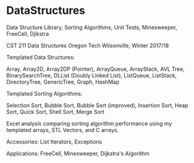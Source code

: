 # DataStructures
Data Structure Library, Sorting Algorithms, Unit Tests, Minesweeper, FreeCell, Djikstra

CST 211 Data Structures Oregon Tech Wilsonville, Winter 2017/18

Templated Data Structures: 

Array,
Array2D,
Array2DP (Pointer),
ArrayQueue,
ArrayStack,
AVL Tree,
BinarySearchTree,
DLList (Doubly Linked List),
ListQueue,
ListStack,
DirectoryTree,
GenericTree,
Graph,
HashMap

Templated Sorting Algorithms:

Selection Sort,
Bubble Sort,
Bubble Sort (improved),
Insertion Sort,
Heap Sort,
Quick Sort,
Shell Sort,
Merge Sort

Excel analysis comparing sorting algorithm performance using my templated arrays, STL Vectors, and C arrays.


Accessories:
List Iterators,
Exceptions

Applications:
FreeCell,
Minesweeper,
Dijkstra's Algorithm
